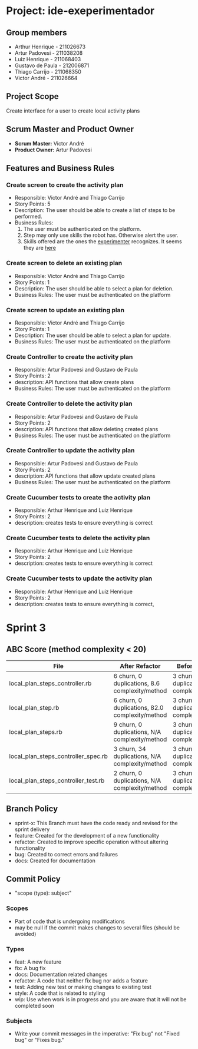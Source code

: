 # Project: ide-exeperimentador

## Group members

- Arthur Henrique - 211026673
- Artur Padovesi - 211038208
- Luiz Henrique - 211068403
- Gustavo de Paula - 212006871
- Thiago Carrijo - 211068350
- Victor André - 211026664

## Project Scope

Create interface for a user to create local activity plans

## Scrum Master and Product Owner

- **Scrum Master:** Victor André
- **Product Owner:** Artur Padovesi

## Features and Business Rules

### Create screen to create the activity plan

- Responsible: Victor André and Thiago Carrijo
- Story Points: 5
- Description: The user should be able to create a list of steps to be performed.
- Business Rules:
    1. The user must be authenticated on the platform.
    2. Step may only use skills the robot has. Otherwise alert the user.
    3. Skills offered are the ones the [experimenter](https://github.com/VicenteMoraes/robotics_sim) recognizes. It seems they are [here](https://github.com/VicenteMoraes/skill_library)

### Create screen to delete an existing plan

- Responsible: Victor André and Thiago Carrijo
- Story Points: 1
- Description: The user should be able to select a plan for deletion.
- Business Rules: The user must be authenticated on the platform

### Create screen to update an existing plan

- Responsible: Victor André and Thiago Carrijo
- Story Points: 1
- Description: The user should be able to select a plan for update.
- Business Rules: The user must be authenticated on the platform

### Create Controller to create the activity plan

- Responsible: Artur Padovesi and Gustavo de Paula
- Story Points: 2
- description: API functions that allow create plans
- Business Rules: The user must be authenticated on the platform

### Create Controller to delete the activity plan

- Responsible: Artur Padovesi and Gustavo de Paula
- Story Points: 2
- description: API functions that allow deleting created plans
- Business Rules: The user must be authenticated on the platform

### Create Controller to update the activity plan

- Responsible: Artur Padovesi and Gustavo de Paula
- Story Points: 2
- description: API functions that allow update created plans
- Business Rules: The user must be authenticated on the platform

### Create Cucumber tests to create the activity plan

- Responsible: Arthur Henrique and Luiz Henrique
- Story Points: 2
- description: creates tests to ensure everything is correct

### Create Cucumber tests to delete the activity plan

- Responsible: Arthur Henrique and Luiz Henrique
- Story Points: 2
- description: creates tests to ensure everything is correct

### Create Cucumber tests to update the activity plan

- Responsible: Arthur Henrique and Luiz Henrique
- Story Points: 2
- description: creates tests to ensure everything is correct,


# Sprint 3

## ABC Score (method complexity < 20)

|              File                    |                  After Refactor                 |                 Before Refactor                 |
|--------------------------------------|-------------------------------------------------|-------------------------------------------------|
| local_plan_steps_controller.rb       | 6 churn, 0 duplications, 8.6 complexity/method  | 3 churn, 34 duplications, N/A complexity/method |
| local_plan_step.rb                   | 6 churn, 0 duplications, 82.0 complexity/method | 3 churn, 34 duplications, N/A complexity/method |
| local_plan_steps.rb                  | 9 churn, 0 duplications,  N/A complexity/method | 3 churn, 34 duplications, N/A complexity/method |
| local_plan_steps_controller_spec.rb  | 3 churn, 34 duplications, N/A complexity/method | 3 churn, 34 duplications, N/A complexity/method |
| local_plan_steps_controller_test.rb  | 2 churn, 0 duplications,  N/A complexity/method | 3 churn, 34 duplications, N/A complexity/method |

## Branch Policy

- sprint-x: This Branch must have the code ready and revised for the sprint delivery
- feature: Created for the development of a new functionality
- refactor: Created to improve specific operation without altering functionality
- bug: Created to correct errors and failures
- docs: Created for documentation

## Commit Policy

- "scope (type): subject"

### Scopes

- Part of code that is undergoing modifications
- may be null if the commit makes changes to several files (should be avoided)

### Types

- feat: A new feature
- fix: A bug fix
- docs: Documentation related changes
- refactor: A code that neither fix bug nor adds a feature
- test: Adding new test or making changes to existing test
- style: A code that is related to styling
- wip: Use when work is in progress and you are aware that it will not be completed soon

### Subjects

- Write your commit messages in the imperative: "Fix bug" not "Fixed bug" or "Fixes bug."
